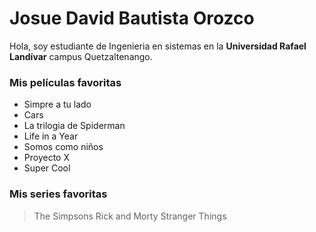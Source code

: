 # Josue David Bautista Orozco
 Hola, soy estudiante de Ingenieria en sistemas en la **Universidad Rafael Landívar** campus Quetzaltenango.

### Mis películas favoritas
* Simpre a tu lado
* Cars
* La trilogia de Spiderman
* Life in a Year
* Somos como niños
* Proyecto X
* Super Cool

### Mis series favoritas
> The Simpsons
> Rick and Morty
> Stranger Things 